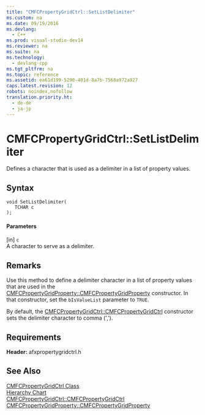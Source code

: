 ```yaml
---
title: "CMFCPropertyGridCtrl::SetListDelimiter"
ms.custom: na
ms.date: 09/19/2016
ms.devlang: 
  - C++
ms.prod: visual-studio-dev14
ms.reviewer: na
ms.suite: na
ms.technology: 
  - devlang-cpp
ms.tgt_pltfrm: na
ms.topic: reference
ms.assetid: ea61d199-5290-401d-8a7b-7568a972a927
caps.latest.revision: 12
robots: noindex,nofollow
translation.priority.ht: 
  - de-de
  - ja-jp
---
```

# CMFCPropertyGridCtrl::SetListDelimiter
Defines a character that is used as a delimiter in a list of property values.  
  
## Syntax  
  
```  
void SetListDelimiter(  
   TCHAR c   
);  
```  
  
#### Parameters  
 [in] `c`  
 A character to serve as a delimiter.  
  
## Remarks  
 Use this method to define a delimiter character in a list of property values that are used in the [CMFCPropertyGridProperty::CMFCPropertyGridProperty](../vs140/CMFCPropertyGridProperty--CMFCPropertyGridProperty.md) constructor. In that constructor, set the `bIsValueList` parameter to `TRUE`.  
  
 By default, the [CMFCPropertyGridCtrl::CMFCPropertyGridCtrl](../vs140/CMFCPropertyGridCtrl--CMFCPropertyGridCtrl.md) constructor sets the delimiter character to comma (',').  
  
## Requirements  
 **Header:** afxpropertygridctrl.h  
  
## See Also  
 [CMFCPropertyGridCtrl Class](../vs140/CMFCPropertyGridCtrl-Class.md)   
 [Hierarchy Chart](../vs140/Hierarchy-Chart.md)   
 [CMFCPropertyGridCtrl::CMFCPropertyGridCtrl](../vs140/CMFCPropertyGridCtrl--CMFCPropertyGridCtrl.md)   
 [CMFCPropertyGridProperty::CMFCPropertyGridProperty](../vs140/CMFCPropertyGridProperty--CMFCPropertyGridProperty.md)